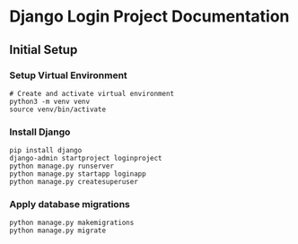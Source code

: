 

# Django Login Project Documentation

## Initial Setup

### Setup Virtual Environment

```shell
# Create and activate virtual environment
python3 -m venv venv
source venv/bin/activate
```


### Install Django
```shell
pip install django
django-admin startproject loginproject
python manage.py runserver
python manage.py startapp loginapp
python manage.py createsuperuser
```

### Apply database migrations
```shell
python manage.py makemigrations
python manage.py migrate
```

